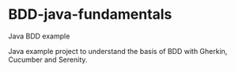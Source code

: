 # BDD-java-fundamentals
Java BDD example

Java example project to understand the basis of BDD with Gherkin, Cucumber and Serenity.
